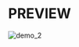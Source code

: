 # PREVIEW
![demo_2](https://user-images.githubusercontent.com/78120977/229938491-7fd93eb5-388f-4e86-8697-b3c87c620bee.png)
